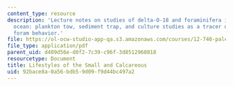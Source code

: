 ```yaml
---
content_type: resource
description: 'Lecture notes on studies of delta-O-18 and foraminifera in the modern
  ocean: plankton tow, sediment trap, and culture studies as a tracer of planktonic
  foram behavior.'
file: https://ol-ocw-studio-app-qa.s3.amazonaws.com/courses/12-740-paleoceanography-spring-2008/92bace8a0a56bdb59d09f9d44bc497a2_lec12.pdf
file_type: application/pdf
parent_uid: d409d56e-d0f2-7c39-c96f-3d8512960818
resourcetype: Document
title: Lifestyles of the Small and Calcareous
uid: 92bace8a-0a56-bdb5-9d09-f9d44bc497a2
---
```

